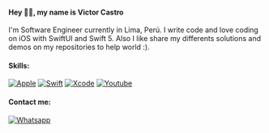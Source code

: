 #### Hey 👋🏻, my name is Victor Castro

I'm Software Engineer currently in Lima, Perú. I write code and love coding on iOS with SwiftUI and Swift 5.
Also I like share my differents solutions and demos on my repositories to help world  :).



#### Skills:
[![Apple](https://img.shields.io/badge/iOS-999999?style=for-the-badge&logo=apple&logoColor=white&labelColor=101010)](#)
[![Swift](https://img.shields.io/badge/Swift-FA7343?style=for-the-badge&logo=swift&logoColor=white&labelColor=101010)](#)
[![Xcode](https://img.shields.io/badge/Xcode-1575F9?style=for-the-badge&logo=xcode&logoColor=white&labelColor=101010)](#)
[![Youtube](https://img.shields.io/youtube/channel/subscribers/UCpn2lUfGdhzxpWl9AWP1oRw?style=for-the-badge&logo=youtube&logoColor=white&labelColor=101010)](https://www.youtube.com/channel/UCpn2lUfGdhzxpWl9AWP1oRw)


#### Contact me:

[![Whatsapp](https://img.shields.io/static/v1?logoColor=white&logo=whatsapp&message=%2b51%20907353600&color=black&label=&labelColor=101010&style=flat)](https://wa.me/51907353600)

